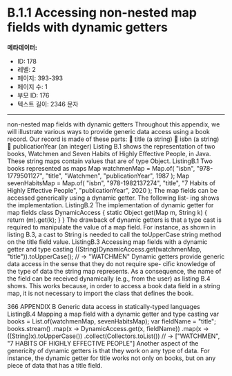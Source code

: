 # B.1.1 Accessing non-nested map fields with dynamic getters

**메타데이터:**
- ID: 178
- 레벨: 2
- 페이지: 393-393
- 페이지 수: 1
- 부모 ID: 176
- 텍스트 길이: 2346 문자

---

non-nested map fields with dynamic getters
Throughout this appendix, we will illustrate various ways to provide generic data access
using a book record. Our record is made of these parts:
 title (a string)
 isbn (a string)
 publicationYear (an integer)
Listing B.1 shows the representation of two books, Watchmen and Seven Habits of Highly
Effective People, in Java. These string maps contain values that are of type Object.
ListingB.1 Two books represented as maps
Map watchmenMap = Map.of(
"isbn", "978-1779501127",
"title", "Watchmen",
"publicationYear", 1987
);
Map sevenHabitsMap = Map.of(
"isbn", "978-1982137274",
"title", "7 Habits of Highly Effective People",
"publicationYear", 2020
);
The map fields can be accessed generically using a dynamic getter. The following list-
ing shows the implementation.
ListingB.2 The implementation of dynamic getter for map fields
class DynamicAccess {
static Object get(Map m, String k) {
return (m).get(k);
}
}
The drawback of dynamic getters is that a type cast is required to manipulate the value
of a map field. For instance, as shown in listing B.3, a cast to String is needed to call
the toUpperCase string method on the title field value.
ListingB.3 Accessing map fields with a dynamic getter and type casting
((String)DynamicAccess.get(watchmenMap, "title")).toUpperCase();
// → "WATCHMEN"
Dynamic getters provide generic data access in the sense that they do not require spe-
cific knowledge of the type of data the string map represents. As a consequence, the
name of the field can be received dynamically (e.g., from the user) as listing B.4
shows. This works because, in order to access a book data field in a string map, it is not
necessary to import the class that defines the book.

366 APPENDIX B Generic data access in statically-typed languages
ListingB.4 Mapping a map field with a dynamic getter and type casting
var books = List.of(watchmenMap, sevenHabitsMap);
var fieldName = "title";
books.stream()
.map(x -> DynamicAccess.get(x, fieldName))
.map(x -> ((String)x).toUpperCase())
.collect(Collectors.toList())
// → ["WATCHMEN", "7 HABITS OF HIGHLY EFFECTIVE PEOPLE"]
Another aspect of the genericity of dynamic getters is that they work on any type of
data. For instance, the dynamic getter for title works not only on books, but on any
piece of data that has a title field.